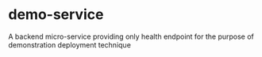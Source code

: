 # demo-service 

A backend micro-service providing only health endpoint for the purpose of demonstration deployment technique